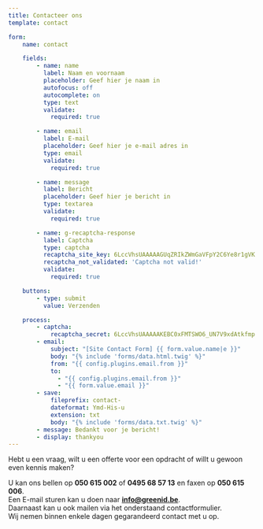 ```yaml
---
title: Contacteer ons
template: contact

form:
    name: contact

    fields:
        - name: name
          label: Naam en voornaam
          placeholder: Geef hier je naam in
          autofocus: off
          autocomplete: on
          type: text
          validate:
            required: true

        - name: email
          label: E-mail
          placeholder: Geef hier je e-mail adres in
          type: email
          validate:
            required: true

        - name: message
          label: Bericht
          placeholder: Geef hier je bericht in
          type: textarea
          validate:
            required: true

        - name: g-recaptcha-response
          label: Captcha
          type: captcha
          recaptcha_site_key: 6LccVhsUAAAAAGUqZRIkZWmGaVFpY2C6Ye8r1gVK
          recaptcha_not_validated: 'Captcha not valid!'
          validate:
            required: true

    buttons:
        - type: submit
          value: Verzenden

    process:
        - captcha:
            recaptcha_secret: 6LccVhsUAAAAAKEBC0xFMTSWO6_UN7V9xdAtkfmp
        - email:
            subject: "[Site Contact Form] {{ form.value.name|e }}"
            body: "{% include 'forms/data.html.twig' %}"
            from: "{{ config.plugins.email.from }}"
            to:
              - "{{ config.plugins.email.from }}"
              - "{{ form.value.email }}"
        - save:
            fileprefix: contact-
            dateformat: Ymd-His-u
            extension: txt
            body: "{% include 'forms/data.txt.twig' %}"
        - message: Bedankt voor je bericht!
        - display: thankyou
---
```


Hebt u een vraag, wilt u een offerte voor een opdracht of willt u gewoon even kennis maken?

U kan ons bellen op **050 615 002** of **0495 68 57 13** en faxen op **050 615 006**.<br>
Een E-mail sturen kan u doen naar **[info@greenid.be](mailto:info@greenid.be)**.<br>
Daarnaast kan u ook mailen via het onderstaand contactformulier. <br>Wij nemen binnen enkele dagen gegarandeerd contact met u op.
